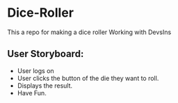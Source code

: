 # Dice-Roller
This a repo for making a dice roller
Working with DevsIns


## User Storyboard:
- User logs on
- User clicks the button of the die they want to roll.
- Displays the result.
- Have Fun.
